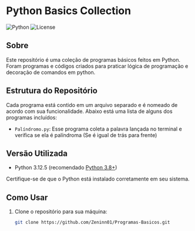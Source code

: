 # Python Basics Collection

![Python](https://img.shields.io/badge/Python-3.x-blue.svg)
![License](https://img.shields.io/badge/License-MIT-green.svg)

## Sobre

Este repositório é uma coleção de programas básicos feitos em Python. Foram programas e códigos criados para praticar lógica de programação e decoração de comandos em python.

## Estrutura do Repositório

Cada programa está contido em um arquivo separado e é nomeado de acordo com sua funcionalidade. Abaixo está uma lista de alguns dos programas incluídos:

- `Palíndromo.py`: Esse programa coleta a palavra lançada no terminal e verifica se ela é palíndroma (Se é igual de trás para frente)

## Versão Utilizada

- Python 3.12.5 (recomendado [Python 3.8+](https://www.python.org/downloads/))

Certifique-se de que o Python está instalado corretamente em seu sistema.

## Como Usar

1. Clone o repositório para sua máquina:

   ```bash
   git clone https://github.com/Zeninn01/Programas-Basicos.git
